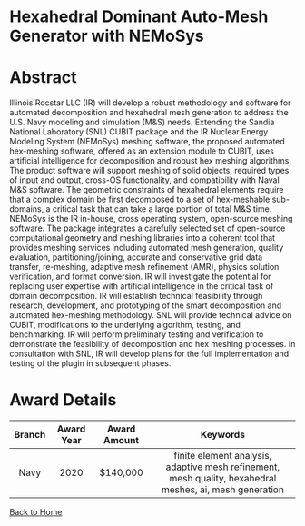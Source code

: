 
Hexahedral Dominant Auto-Mesh Generator with NEMoSys
====================================================

# Abstract


Illinois Rocstar LLC (IR) will develop a robust methodology and software for automated decomposition and hexahedral mesh generation to address the U.S. Navy modeling and simulation (M&S) needs. Extending the Sandia National Laboratory (SNL) CUBIT package and the IR Nuclear Energy Modeling System (NEMoSys) meshing software, the proposed automated hex-meshing software, offered as an extension module to CUBIT, uses artificial intelligence for decomposition and robust hex meshing algorithms. The product software will support meshing of solid objects, required types of input and output, cross-OS functionality, and compatibility with Naval M&S software. The geometric constraints of hexahedral elements require that a complex domain be first decomposed to a set of hex-meshable sub-domains, a critical task that can take a large portion of total M&S time. NEMoSys is the IR in-house, cross operating system, open-source meshing software. The package integrates a carefully selected set of open-source computational geometry and meshing libraries into a coherent tool that provides meshing services including automated mesh generation, quality evaluation, partitioning/joining, accurate and conservative grid data transfer, re-meshing, adaptive mesh refinement (AMR), physics solution verification, and format conversion. IR will investigate the potential for replacing user expertise with artificial intelligence in the critical task of domain decomposition. IR will establish technical feasibility through research, development, and prototyping of the smart decomposition and automated hex-meshing methodology. SNL will provide technical advice on CUBIT, modifications to the underlying algorithm, testing, and benchmarking. IR will perform preliminary testing and verification to demonstrate the feasibility of decomposition and hex meshing processes. In consultation with SNL, IR will develop plans for the full implementation and testing of the plugin in subsequent phases.  

# Award Details

|Branch|Award Year|Award Amount|Keywords|
| :---: | :---: | :---: | :---: |
|Navy|2020|$140,000|finite element analysis, adaptive mesh refinement, mesh quality, hexahedral meshes, ai, mesh generation|
  
  


[Back to Home](https://github.com/chrischow/dod_sbir_awards#2218)